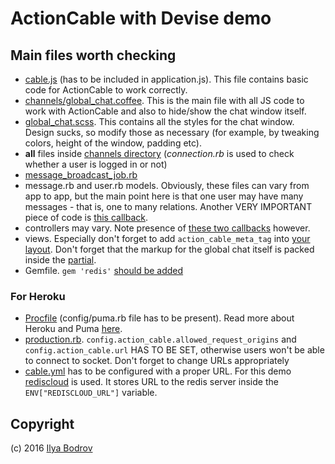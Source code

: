 # ActionCable with Devise demo

## Main files worth checking

* [cable.js](https://github.com/bodrovis-learning/actioncable_devise_demo/blob/master/app/assets/javascripts/cable.js) (has to be included in application.js). This file contains basic code for ActionCable to work correctly.
* [channels/global_chat.coffee](https://github.com/bodrovis-learning/actioncable_devise_demo/blob/master/app/assets/javascripts/channels/global_chat.coffee).
This is the main file with all JS code to work with ActionCable and also to hide/show the chat window itself.
* [global_chat.scss](https://github.com/bodrovis-learning/actioncable_devise_demo/blob/master/app/assets/stylesheets/global_chat.scss).
This contains all the styles for the chat window. Design sucks, so modify those as necessary (for example,
by tweaking colors, height of the window, padding etc).
* **all** files inside [channels directory](https://github.com/bodrovis-learning/actioncable_devise_demo/tree/master/app/channels) (*connection.rb* is used to check whether a user is logged in or not)
* [message_broadcast_job.rb](https://github.com/bodrovis-learning/actioncable_devise_demo/blob/master/app/jobs/message_broadcast_job.rb)
* message.rb and user.rb models. Obviously, these files can vary from app to app, but the main point here is that one user may have many messages - that is, one to many relations.
Another VERY IMPORTANT piece of code is [this callback](https://github.com/bodrovis-learning/actioncable_devise_demo/blob/master/app/models/message.rb#L6).
* controllers may vary. Note presence of [these two callbacks](https://github.com/bodrovis-learning/actioncable_devise_demo/blob/master/app/controllers/application_controller.rb#L6) however.
* views. Especially don't forget to add `action_cable_meta_tag` into [your layout](https://github.com/bodrovis-learning/actioncable_devise_demo/blob/master/app/views/layouts/application.html.erb#L6). Don't forget
that the markup for the global chat itself is packed inside the [partial](https://github.com/bodrovis-learning/actioncable_devise_demo/blob/master/app/views/shared/_global_chat.html.erb).
* Gemfile. `gem 'redis'` [should be added](https://github.com/bodrovis-learning/actioncable_devise_demo/blob/master/Gemfile#L7)

### For Heroku

* [Procfile](https://github.com/bodrovis-learning/actioncable_devise_demo/blob/master/Procfile) (config/puma.rb file has to be present).
Read more about Heroku and Puma [here](https://devcenter.heroku.com/articles/deploying-rails-applications-with-the-puma-web-server).
* [production.rb](https://github.com/bodrovis-learning/actioncable_devise_demo/blob/master/config/environments/production.rb#L89).
`config.action_cable.allowed_request_origins` and `config.action_cable.url` HAS TO BE SET, otherwise users
won't be able to connect to socket. Don't forget to change URLs appropriately
* [cable.yml](https://github.com/bodrovis-learning/actioncable_devise_demo/blob/master/config/cable.yml#L4)
has to be configured with a proper URL. For this demo [rediscloud](https://elements.heroku.com/addons/rediscloud) is used.
It stores URL to the redis server inside the `ENV["REDISCLOUD_URL"]` variable.

## Copyright

(c) 2016 [Ilya Bodrov](http://ilyabodrov.me)
